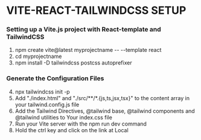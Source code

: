 <h1>VITE-REACT-TAILWINDCSS SETUP</h1>

<h3>Setting up a Vite.js project with React-template and TailwindCSS</h3>

1. npm create vite@latest myprojectname -- --template react<br>
2. cd myprojectname
3. npm install -D tailwindcss postcss autoprefixer

<h3>Generate the Configuration Files</h3>

4. npx tailwindcss init -p
5. Add "./index.html" and "./src/**/*.{js,ts,jsx,tsx}" to the content array in your tailwind.config.js file
6. Add the Tailwind Directives, @tailwind base,  @tailwind components and @tailwind utilities to Your index.css file
7. Run your Vite server with the npm run dev command
8. Hold the ctrl key and click on the link at Local